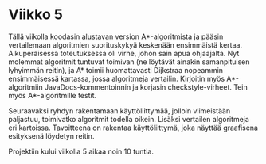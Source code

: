 # Viikko 5

Tällä viikolla koodasin alustavan version A*-algoritmista ja pääsin vertailemaan algoritmien suorituskykyä keskenään ensimmäistä kertaa. Alkuperäisessä toteutuksessa oli virhe, johon sain apua ohjaajalta. Nyt molemmat algoritmit tuntuvat toimivan (ne löytävät ainakin samanpituisen lyhyimmän reitin), ja A* toimii huomattavasti Dijkstraa nopeammin ensimmäisessä kartassa, jossa algoritmeja vertailin. Kirjoitin myös A*-algoritmiin JavaDocs-kommentoinnin ja korjasin checkstyle-virheet. Tein myös A*-algoritmille testit.

Seuraavaksi ryhdyn rakentamaan käyttöliittymää, jolloin viimeistään paljastuu, toimivatko algoritmit todella oikein. Lisäksi vertailen algoritmeja eri kartoissa. Tavoitteena on rakentaa käyttöliittymä, joka näyttää graafisena esityksenä löydetyn reitin.

Projektiin kului viikolla 5 aikaa noin 10 tuntia.
